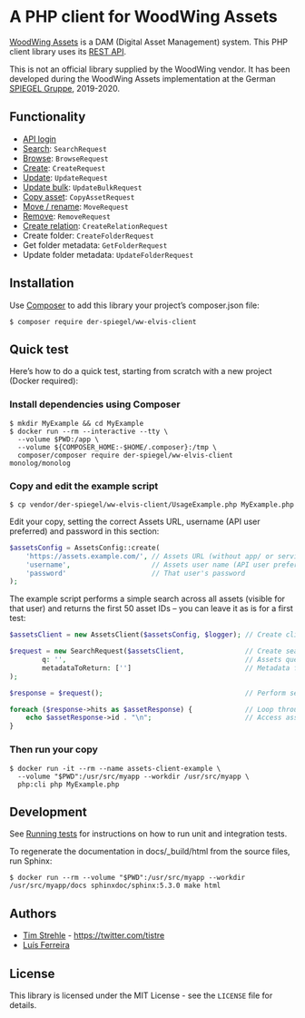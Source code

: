 # A PHP client for WoodWing Assets

[WoodWing Assets](https://www.woodwing.com/en/products/woodwing-assets) is a DAM (Digital Asset Management) system.
This PHP client library uses its [REST API](https://helpcenter.woodwing.com/hc/en-us/sections/360008455892-APIs-REST).

This is not an official library supplied by the WoodWing vendor. 
It has been developed during the WoodWing Assets implementation at the German [SPIEGEL Gruppe](https://www.spiegelgruppe.de), 2019-2020.

## Functionality

* [API login](https://helpcenter.woodwing.com/hc/en-us/articles/360041851192-Assets-Server-REST-API-API-login)
* [Search](https://helpcenter.woodwing.com/hc/en-us/articles/360041851432-Assets-Server-REST-API-search): `SearchRequest`
* [Browse](https://helpcenter.woodwing.com/hc/en-us/articles/360042268711-Assets-Server-REST-API-browse): `BrowseRequest`
* [Create](https://helpcenter.woodwing.com/hc/en-us/articles/360042268771-Assets-Server-REST-API-create): `CreateRequest`
* [Update](https://helpcenter.woodwing.com/hc/en-us/articles/360042268971-Assets-Server-REST-API-update-check-in): `UpdateRequest`
* [Update bulk](https://helpcenter.woodwing.com/hc/en-us/articles/360042268991-Assets-Server-REST-API-updatebulk): `UpdateBulkRequest`
* [Copy asset](https://helpcenter.woodwing.com/hc/en-us/articles/360042268731-Assets-Server-REST-API-copy): `CopyAssetRequest`
* [Move / rename](https://helpcenter.woodwing.com/hc/en-us/articles/360042268891-Assets-Server-REST-API-move-rename): `MoveRequest`
* [Remove](https://helpcenter.woodwing.com/hc/en-us/articles/360041851352-Assets-Server-REST-API-remove): `RemoveRequest`
* [Create relation](https://helpcenter.woodwing.com/hc/en-us/articles/360042268751-Assets-Server-REST-API-create-relation): `CreateRelationRequest`  
* Create folder: `CreateFolderRequest`
* Get folder metadata: `GetFolderRequest`
* Update folder metadata: `UpdateFolderRequest`

## Installation

Use [Composer](https://getcomposer.org/) to add this library your project’s composer.json file:

```
$ composer require der-spiegel/ww-elvis-client
```

## Quick test 

Here’s how to do a quick test, starting from scratch with a new project (Docker required):

### Install dependencies using Composer

```
$ mkdir MyExample && cd MyExample
$ docker run --rm --interactive --tty \
  --volume $PWD:/app \
  --volume ${COMPOSER_HOME:-$HOME/.composer}:/tmp \
  composer/composer require der-spiegel/ww-elvis-client monolog/monolog
```

### Copy and edit the example script

`$ cp vendor/der-spiegel/ww-elvis-client/UsageExample.php MyExample.php`

Edit your copy, setting the correct Assets URL, username (API user preferred) and password in this section:

```php
$assetsConfig = AssetsConfig::create(
    'https://assets.example.com/', // Assets URL (without app/ or services/ postfix)
    'username',                    // Assets user name (API user preferred)
    'password'                     // That user's password
);
```

The example script performs a simple search across all assets (visible for that user)
and returns the first 50 asset IDs – you can leave it as is for a first test:

```php
$assetsClient = new AssetsClient($assetsConfig, $logger); // Create client

$request = new SearchRequest($assetsClient,               // Create search request
        q: '',                                            // Assets query
        metadataToReturn: ['']                            // Metadata fields to return
);

$response = $request();                                   // Perform search

foreach ($response->hits as $assetResponse) {             // Loop through results
    echo $assetResponse->id . "\n";                       // Access asset metadata
}
```

### Then run your copy

```
$ docker run -it --rm --name assets-client-example \
  --volume "$PWD":/usr/src/myapp --workdir /usr/src/myapp \
  php:cli php MyExample.php
```

## Development

See [Running tests](https://ww-elvis-php-client.readthedocs.io/en/latest/tests.html) for instructions on how to run unit and integration tests.

To regenerate the documentation in docs/_build/html from the source files, run Sphinx:

```
$ docker run --rm --volume "$PWD":/usr/src/myapp --workdir /usr/src/myapp/docs sphinxdoc/sphinx:5.3.0 make html
```

## Authors

* [Tim Strehle](https://github.com/tistre) - https://twitter.com/tistre
* [Luís Ferreira](https://github.com/lcpaf)

## License

This library is licensed under the MIT License - see the `LICENSE` file for details.
